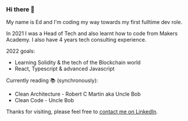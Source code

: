 ### Hi there 👋

My name is Ed and I'm coding my way towards my first fulltime dev role.

In 2021 I was a Head of Tech and also learnt how to code from Makers Academy. I also have 4 years tech consulting experience.

2022 goals: 
* Learning Solidity & the tech of the Blockchain world
* React, Typescript & advanced Javascript

Currently reading 📚 (synchronously):
* Clean Architecture - Robert C Martin aka Uncle Bob
* Clean Code - Uncle Bob

Thanks for visiting, please feel free to [contact me on LinkedIn](https://www.linkedin.com/in/edeman-george-3aaa1387/).
